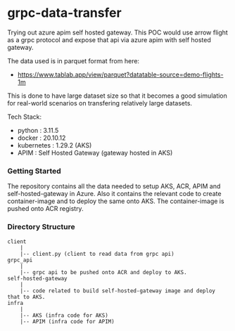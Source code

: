 # grpc-data-transfer

Trying out azure apim self hosted gateway.
This POC would use arrow flight as a grpc protocol and expose that api via azure apim with self hosted gateway.

The data used is in parquet format from here: 
* https://www.tablab.app/view/parquet?datatable-source=demo-flights-1m


This is done to have large dataset size so that it becomes a good simulation for real-world scenarios on transfering relatively large datasets.


Tech Stack:
- python : 3.11.5
- docker : 20.10.12
- kubernetes : 1.29.2 (AKS)
- APIM : Self Hosted Gateway (gateway hosted in AKS)


### Getting Started

The repository contains all the data needed to setup AKS, ACR, APIM and self-hosted-gateway in Azure.
Also it contains the relevant code to create container-image and to deploy the same onto AKS.
The container-image is pushed onto ACR registry.


### Directory Structure

```
client
    |
    |-- client.py (client to read data from grpc api)
grpc_api
    |
    |-- grpc api to be pushed onto ACR and deploy to AKS.
self-hosted-gateway
    |
    |-- code related to build self-hosted-gateway image and deploy that to AKS.
infra
    |
    |-- AKS (infra code for AKS)
    |-- APIM (infra code for APIM)


```